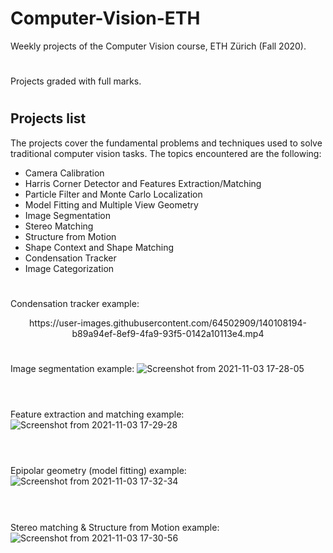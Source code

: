 # Computer-Vision-ETH
Weekly projects of the Computer Vision course, ETH Zürich (Fall 2020).

#

Projects graded with full marks.

#

## Projects list
The projects cover the fundamental problems and techniques used to solve traditional computer vision tasks. The topics encountered are the following:
<ul>
  <li>Camera Calibration</li>
  <li>Harris Corner Detector and Features Extraction/Matching</li>
  <li>Particle Filter and Monte Carlo Localization</li>
  <li>Model Fitting and Multiple View Geometry</li>
  <li>Image Segmentation</li>
  <li>Stereo Matching</li>
  <li>Structure from Motion</li>
  <li>Shape Context and Shape Matching</li>
  <li>Condensation Tracker</li>
  <li>Image Categorization</li>
</ul>

#
Condensation tracker example:

<p align="center">
  https://user-images.githubusercontent.com/64502909/140108194-b89a94ef-8ef9-4fa9-93f5-0142a10113e4.mp4
</p>




#
Image segmentation example:
![Screenshot from 2021-11-03 17-28-05](https://user-images.githubusercontent.com/64502909/140101930-4a07883b-162c-4338-80b5-3cd20408fd83.png)
<br/><br/>  

#
Feature extraction and matching example:
![Screenshot from 2021-11-03 17-29-28](https://user-images.githubusercontent.com/64502909/140102779-e3d3ca9b-de04-4bbf-8aee-d4a9c88fb509.png)
<br/><br/>  

#
Epipolar geometry (model fitting) example:
![Screenshot from 2021-11-03 17-32-34](https://user-images.githubusercontent.com/64502909/140102855-b69ba49e-53e7-4fd0-bdc4-9dc80db2bc83.png)
<br/><br/>  

#
Stereo matching & Structure from Motion example:
![Screenshot from 2021-11-03 17-30-56](https://user-images.githubusercontent.com/64502909/140102928-f1be399b-e9cb-4d19-9300-a427bb24b707.png)








